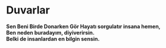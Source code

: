 # Duvarlar
**Sen Beni Birde Donarken Gör 
Hayatı sorgulatır insana hemen,   
Ben neden buradayım, diyiverirsin.   
Belki de insanlardan en bilgin sensin.**
